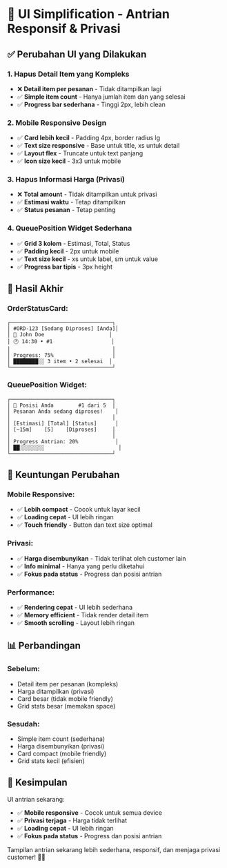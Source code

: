 # 🎨 UI Simplification - Antrian Responsif & Privasi

## ✅ Perubahan UI yang Dilakukan

### **1. Hapus Detail Item yang Kompleks**
- ❌ **Detail item per pesanan** - Tidak ditampilkan lagi
- ✅ **Simple item count** - Hanya jumlah item dan yang selesai
- ✅ **Progress bar sederhana** - Tinggi 2px, lebih clean

### **2. Mobile Responsive Design**
- ✅ **Card lebih kecil** - Padding 4px, border radius lg
- ✅ **Text size responsive** - Base untuk title, xs untuk detail
- ✅ **Layout flex** - Truncate untuk text panjang
- ✅ **Icon size kecil** - 3x3 untuk mobile

### **3. Hapus Informasi Harga (Privasi)**
- ❌ **Total amount** - Tidak ditampilkan untuk privasi
- ✅ **Estimasi waktu** - Tetap ditampilkan
- ✅ **Status pesanan** - Tetap penting

### **4. QueuePosition Widget Sederhana**
- ✅ **Grid 3 kolom** - Estimasi, Total, Status
- ✅ **Padding kecil** - 2px untuk mobile
- ✅ **Text size kecil** - xs untuk label, sm untuk value
- ✅ **Progress bar tipis** - 3px height

## 📱 Hasil Akhir

### **OrderStatusCard:**
```
┌─────────────────────────────────┐
│ #ORD-123 [Sedang Diproses] [Anda]│
│ 👤 John Doe                     │
│ 🕐 14:30 • #1                   │
│                                 │
│ Progress: 75%                   │
│ ████████░░ 3 item • 2 selesai  │
└─────────────────────────────────┘
```

### **QueuePosition Widget:**
```
┌─────────────────────────────────┐
│ 🍳 Posisi Anda        #1 dari 5  │
│ Pesanan Anda sedang diproses!    │
│                                 │
│ [Estimasi] [Total] [Status]      │
│ [~15m]    [5]    [Diproses]     │
│                                 │
│ Progress Antrian: 20%            │
│ ██░░░░░░░░                        │
└─────────────────────────────────┘
```

## 🎯 Keuntungan Perubahan

### **Mobile Responsive:**
- ✅ **Lebih compact** - Cocok untuk layar kecil
- ✅ **Loading cepat** - UI lebih ringan
- ✅ **Touch friendly** - Button dan text size optimal

### **Privasi:**
- ✅ **Harga disembunyikan** - Tidak terlihat oleh customer lain
- ✅ **Info minimal** - Hanya yang perlu diketahui
- ✅ **Fokus pada status** - Progress dan posisi antrian

### **Performance:**
- ✅ **Rendering cepat** - UI lebih sederhana
- ✅ **Memory efficient** - Tidak render detail item
- ✅ **Smooth scrolling** - Layout lebih ringan

## 📊 Perbandingan

### **Sebelum:**
- Detail item per pesanan (kompleks)
- Harga ditampilkan (privasi)
- Card besar (tidak mobile friendly)
- Grid stats besar (memakan space)

### **Sesudah:**
- Simple item count (sederhana)
- Harga disembunyikan (privasi)
- Card compact (mobile friendly)
- Grid stats kecil (efisien)

## 🎉 Kesimpulan

UI antrian sekarang:
- ✅ **Mobile responsive** - Cocok untuk semua device
- ✅ **Privasi terjaga** - Harga tidak terlihat
- ✅ **Loading cepat** - UI lebih ringan
- ✅ **Fokus pada status** - Progress dan posisi antrian

Tampilan antrian sekarang lebih sederhana, responsif, dan menjaga privasi customer! 🍳✨
